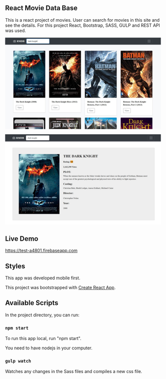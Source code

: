 ## React Movie Data Base
This is a react project of movies. User can search for movies in this site and see the details. For this project React, Bootstrap, SASS, GULP and REST API was used.

<p align="center">
  <img src="./src/assets/images/LandingPage.JPG">
</p>
<p align="center">
  <img src="./src/assets/images/DetailPage.JPG">
</p>


## Live Demo
https://test-a4801.firebaseapp.com

## Styles
This app was developed mobile first.

This project was bootstrapped with [Create React App](https://github.com/facebook/create-react-app).

## Available Scripts

In the project directory, you can run:

### `npm start`

To run this app local, run "npm start".

You need to have nodejs in your computer.


### `gulp watch`

Watches any changes in the Sass files and compiles a new css file.




